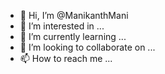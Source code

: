 - 👋 Hi, I’m @ManikanthMani
- 👀 I’m interested in ...
- 🌱 I’m currently learning ...
- 💞️ I’m looking to collaborate on ...
- 📫 How to reach me ...

<!---
ManikanthMani/ManikanthMani is a ✨ special ✨ repository because its `README.md` (this file) appears on your GitHub profile.
You can click the Preview link to take a look at your changes.
--->
